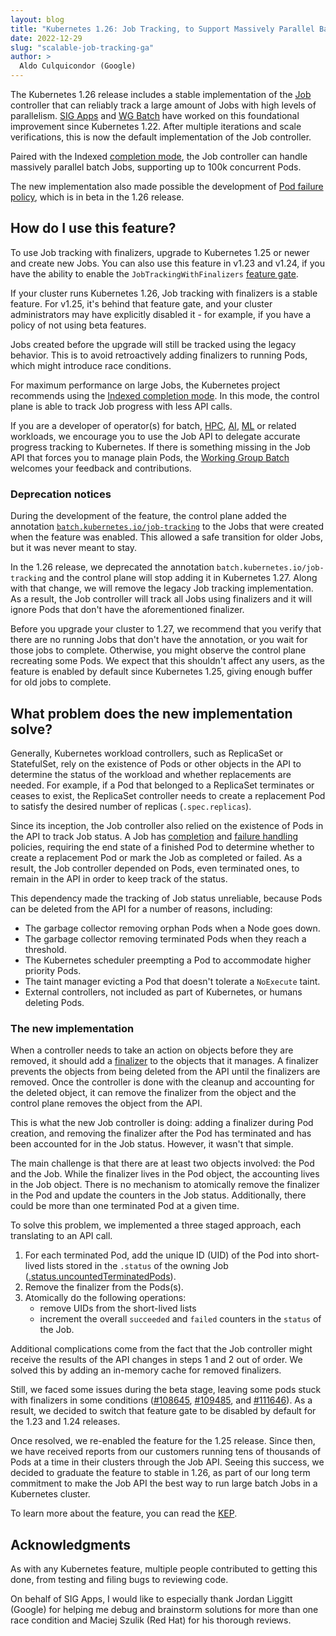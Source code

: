 ```yaml
---
layout: blog
title: "Kubernetes 1.26: Job Tracking, to Support Massively Parallel Batch Workloads, Is Generally Available"
date: 2022-12-29
slug: "scalable-job-tracking-ga"
author: >
  Aldo Culquicondor (Google)
---
```


The Kubernetes 1.26 release includes a stable implementation of the [Job](/docs/concepts/workloads/controllers/job/)
controller that can reliably track a large amount of Jobs with high levels of
parallelism. [SIG Apps](https://github.com/kubernetes/community/tree/master/sig-apps)
and [WG Batch](https://github.com/kubernetes/community/tree/master/wg-batch)
have worked on this foundational improvement since Kubernetes 1.22. After
multiple iterations and scale verifications, this is now the default
implementation of the Job controller.

Paired with the Indexed [completion mode](/docs/concepts/workloads/controllers/job/#completion-mode),
the Job controller can handle massively parallel batch Jobs, supporting up to
100k concurrent Pods.

The new implementation also made possible the development of [Pod failure policy](/docs/concepts/workloads/controllers/job/#pod-failure-policy),
which is in beta in the 1.26 release.

## How do I use this feature?

To use Job tracking with finalizers, upgrade to Kubernetes 1.25 or newer and
create new Jobs. You can also use this feature in v1.23 and v1.24, if you have the
ability to enable the `JobTrackingWithFinalizers` [feature gate](/docs/reference/command-line-tools-reference/feature-gates/).

If your cluster runs Kubernetes 1.26, Job tracking with finalizers is a stable
feature. For v1.25, it's behind that feature gate, and your cluster administrators may have
explicitly disabled it - for example, if you have a policy of not using
beta features.

Jobs created before the upgrade will still be tracked using the legacy behavior.
This is to avoid retroactively adding finalizers to running Pods, which might
introduce race conditions.

For maximum performance on large Jobs, the Kubernetes project recommends
using the [Indexed completion mode](/docs/concepts/workloads/controllers/job/#completion-mode).
In this mode, the control plane is able to track Job progress with less API
calls.

If you are a developer of operator(s) for batch, [HPC](https://en.wikipedia.org/wiki/High-performance_computing),
[AI](https://en.wikipedia.org/wiki/Artificial_intelligence), [ML](https://en.wikipedia.org/wiki/Machine_learning)
or related workloads, we encourage you to use the Job API to delegate accurate
progress tracking to Kubernetes. If there is something missing in the Job API
that forces you to manage plain Pods, the [Working Group Batch](https://github.com/kubernetes/community/tree/master/wg-batch)
welcomes your feedback and contributions.

### Deprecation notices

During the development of the feature, the control plane added the annotation
[`batch.kubernetes.io/job-tracking`](/docs/reference/labels-annotations-taints/#batch-kubernetes-io-job-tracking)
to the Jobs that were created when the feature was enabled.
This allowed a safe transition for older Jobs, but it was never meant to stay.

In the 1.26 release, we deprecated the annotation `batch.kubernetes.io/job-tracking`
and the control plane will stop adding it in Kubernetes 1.27.
Along with that change, we will remove the legacy Job tracking implementation.
As a result, the Job controller will track all Jobs using finalizers and it will
ignore Pods that don't have the aforementioned finalizer.

Before you upgrade your cluster to 1.27, we recommend that you verify that there
are no running Jobs that don't have the annotation, or you wait for those jobs
to complete.
Otherwise, you might observe the control plane recreating some Pods.
We expect that this shouldn't affect any users, as the feature is enabled by
default since Kubernetes 1.25, giving enough buffer for old jobs to complete.

## What problem does the new implementation solve?

Generally, Kubernetes workload controllers, such as ReplicaSet or StatefulSet,
rely on the existence of Pods or other objects in the API to determine the
status of the workload and whether replacements are needed.
For example, if a Pod that belonged to a ReplicaSet terminates or ceases to
exist, the ReplicaSet controller needs to create a replacement Pod to satisfy
the desired number of replicas (`.spec.replicas`).

Since its inception, the Job controller also relied on the existence of Pods in
the API to track Job status. A Job has [completion](/docs/concepts/workloads/controllers/job/#completion-mode)
and [failure handling](/docs/concepts/workloads/controllers/job/#handling-pod-and-container-failures)
policies, requiring the end state of a finished Pod to determine whether to
create a replacement Pod or mark the Job as completed or failed. As a result,
the Job controller depended on Pods, even terminated ones, to remain in the API
in order to keep track of the status.

This dependency made the tracking of Job status unreliable, because Pods can be
deleted from the API for a number of reasons, including:
- The garbage collector removing orphan Pods when a Node goes down.
- The garbage collector removing terminated Pods when they reach a threshold.
- The Kubernetes scheduler preempting a Pod to accommodate higher priority Pods.
- The taint manager evicting a Pod that doesn't tolerate a `NoExecute` taint.
- External controllers, not included as part of Kubernetes, or humans deleting
  Pods.

### The new implementation

When a controller needs to take an action on objects before they are removed, it
should add a [finalizer](/docs/concepts/overview/working-with-objects/finalizers/)
to the objects that it manages.
A finalizer prevents the objects from being deleted from the API until the
finalizers are removed. Once the controller is done with the cleanup and
accounting for the deleted object, it can remove the finalizer from the object and the
control plane removes the object from the API.

This is what the new Job controller is doing: adding a finalizer during Pod
creation, and removing the finalizer after the Pod has terminated and has been
accounted for in the Job status. However, it wasn't that simple.

The main challenge is that there are at least two objects involved: the Pod
and the Job. While the finalizer lives in the Pod object, the accounting lives
in the Job object. There is no mechanism to atomically remove the finalizer in
the Pod and update the counters in the Job status. Additionally, there could be
more than one terminated Pod at a given time.

To solve this problem, we implemented a three staged approach, each translating
to an API call.
1. For each terminated Pod, add the unique ID (UID) of the Pod into short-lived
   lists stored in the `.status` of the owning Job
   ([.status.uncountedTerminatedPods](/docs/reference/kubernetes-api/workload-resources/job-v1/#JobStatus)).
2. Remove the finalizer from the Pods(s).
3. Atomically do the following operations:
   - remove UIDs from the short-lived lists
   - increment the overall `succeeded` and `failed` counters in the `status` of
     the Job.

Additional complications come from the fact that the Job controller might
receive the results of the API changes in steps 1 and 2 out of order. We solved
this by adding an in-memory cache for removed finalizers.

Still, we faced some issues during the beta stage, leaving some pods stuck
with finalizers in some conditions ([#108645](https://github.com/kubernetes/kubernetes/issues/108645),
[#109485](https://github.com/kubernetes/kubernetes/issues/109485), and
[#111646](https://github.com/kubernetes/kubernetes/pull/111646)). As a result,
we decided to switch that feature gate to be disabled by default for the 1.23
and 1.24 releases.

Once resolved, we re-enabled the feature for the 1.25 release. Since then, we
have received reports from our customers running tens of thousands of Pods at a
time in their clusters through the Job API. Seeing this success, we decided to
graduate the feature to stable in 1.26, as part of our long term commitment to
make the Job API the best way to run large batch Jobs in a Kubernetes cluster.

To learn more about the feature, you can read the [KEP](https://github.com/kubernetes/enhancements/tree/master/keps/sig-apps/2307-job-tracking-without-lingering-pods).

## Acknowledgments

As with any Kubernetes feature, multiple people contributed to getting this
done, from testing and filing bugs to reviewing code.

On behalf of SIG Apps, I would like to especially thank Jordan Liggitt (Google)
for helping me debug and brainstorm solutions for more than one race condition
and Maciej Szulik (Red Hat) for his thorough reviews.

